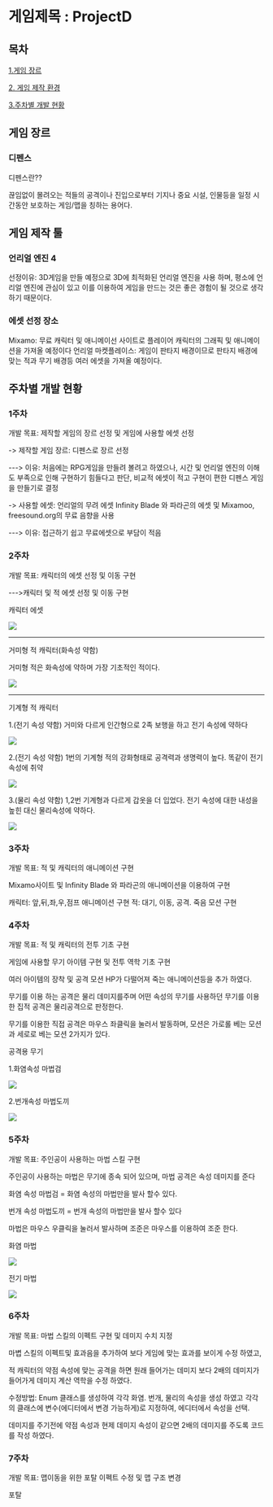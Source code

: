 # 게임제목 : ProjectD
## 목차
[1.게임 장르](#게임-장르)

[2. 게임 제작 환경](#게임-제작-툴)

[3.주차별 개발 현황](#주차별-개발-현황)

## 게임 장르
### 디펜스
디펜스란??

끊임없이 몰려오는 적들의 공격이나 진입으로부터 기지나 중요 시설, 인물등을 일정 시간동안 보호하는 게임/맵을 칭하는 용어다.

## 게임 제작 툴
### 언리얼 엔진 4
선정이유: 3D게임을 만들 예정으로 3D에 최적화된 언리얼 엔진을 사용 하며, 평소에 언리얼 엔진에 관심이 있고 이를 이용하여 게임을 만드는 것은 좋은 경험이 될 것으로 생각 하기 때문이다.

### 에셋 선정 장소
Mixamo: 무료 캐릭터 및 애니메이선 사이트로 플레이어 캐릭터의 그래픽 및 애니메이션을 가져올 예정이다
언리얼 마켓플레이스: 게임이 판타지 배경이므로 판타지 배경에 맞는 적과 무기 배경등 여러 에셋을 가져올 예정이다.

## 주차별 개발 현황
### 1주차
  개발 목표: 제작할 게임의 장르 선정 및 게임에 사용할 에셋 선정
  
   -> 제작할 게임 장르: 디펜스로 장르 선정
   
   ---> 이유: 처음에는 RPG게임을 만들려 볼려고 하였으나, 시간 및 언리얼 엔진의 이해도 부족으로 인해 구현하기 힘들다고 판단,  비교적 에셋이 적고 구현이 편한 디펜스 게임을 만들기로 결정
                 
  -> 사용할 에셋: 언리얼의 무려 에셋 Infinity Blade 와 파라곤의 에셋 및 Mixamoo, freesound.org의 무료 음향을 사용
  
  ---> 이유: 접근하기 쉽고 무료에셋으로 부담이 적음
      
### 2주차
  개발 목표: 캐릭터의 에셋 선정 및 이동 구현
  
  --->캐릭터 및 적 에셋 선정 및 이동 구현
  
  캐릭터 에셋
  
  <img src = "https://github.com/kimeorua/kimeorua.github.io/blob/main/%ED%94%8C%EB%A0%88%EC%9D%B4%EC%96%B4%20%EC%BA%90%EB%A6%AD%ED%84%B0.PNG?raw=true">
 
 ----------------------------------------------------------------------------------------------------------------------------------------------------------------------
  
  거미형 적 캐릭터(화속성 약함)
  
  거미형 적은 화속성에 약하며 가장 기초적인 적이다.
  
 <img src = "https://github.com/kimeorua/kimeorua.github.io/blob/main/%EC%A0%81%20%EC%BA%90%EB%A6%AD%ED%84%B0.PNG?raw=true">
 
 ---------------------------------------------------------------------------------------------------------------------------------------------------------------------
 
 기계형 적 캐릭터
 
 1.(전기 속성 약함)
 거미와 다르게 인간형으로 2족 보행을 하고 전기 속성에 약하다
 
 <img src = "https://github.com/kimeorua/kimeorua.github.io/blob/main/%EA%B8%B0%EA%B3%84%ED%98%95%20%EC%A0%81%20%EC%BA%90%EB%A6%AD%ED%84%B0.PNG?raw=true">
 
 2.(전기 속성 약함)
 1번의 기계형 적의 강화형태로 공격력과 생명력이 높다. 똑같이 전기 속성에 취약
 
 <img src = "https://github.com/kimeorua/kimeorua.github.io/blob/main/%EA%B8%B0%EA%B3%84%ED%98%95%20%EC%A0%81%20%EC%BA%90%EB%A6%AD2.PNG?raw=true">
 
 3.(물리 속성 약함)
 1,2번 기계형과 다르게 갑옷을 더 입었다. 전기 속성에 대한 내성을 높힌 대신 물리속성에 약하다.
 
 <img src = "https://github.com/kimeorua/kimeorua.github.io/blob/main/%EA%B8%B0%EA%B3%84%ED%98%95%20%EC%A0%81%20%EC%BA%90%EB%A6%AD%ED%84%B03.PNG?raw=true">
 
 
### 3주차
  개발 목표: 적 및 캐릭터의 애니메이션 구현
  
  Mixamo사이트 및 Infinity Blade 와 파라곤의 애니메이션을 이용하여 구현
  
  캐릭터: 앞,뒤,좌,우,점프 애니메이션 구현
  적: 대기, 이동, 공격. 죽음 모션 구현
  
### 4주차
  개발 목표: 적 및 캐릭터의 전투 기초 구현
  
  게임에 사용할 무기 아이템 구현 및 전투 역학 기초 구현
  
  여러 아이템의 장착 및 공격 모션 HP가 다떨어져 죽는 애니메이션등을 추가 하였다.
  
  무기를 이용 하는 공격은 물리 데미지를주며 어떤 속성의 무기를 사용하던 무기를 이용한 집적 공격은 물리공격으로 판정한다.
  
  무기를 이용한 직접 공격은 마우스 좌클릭을 눌러서 발동하며, 모션은 가로롤 베는 모션과 세로로 베는 모션 2가지가 있다.
  
  공격용 무기
  
  1.화염속성 마법검
  
  <img src = "https://github.com/kimeorua/kimeorua.github.io/blob/main/%EB%A7%88%EB%B2%95%20%EA%B2%80.PNG?raw=true">
  
  2.번개속성 마법도끼
  
  <img src = "https://github.com/kimeorua/kimeorua.github.io/blob/main/%EB%A7%88%EB%B2%95%20%EB%8F%84%EB%81%BC.PNG?raw=true">
  
### 5주차
  개발 목표: 주인공이 사용하는 마법 스킬 구현
    
   주인공이 사용하는 마법은 무기에 종속 되어 있으며, 마법 공격은 속성 데미지를 준다
    
   화염 속성 마법검 = 화염 속성의 마법만을 발사 할수 있다.
    
   번개 속성 마법도끼 = 번개 속성의 마법만을 발사 할수 있다
    
   마법은 마우스 우클릭을 눌러서 발사하며 조준은 마우스를 이용하여 조준 한다.
    
   화염 마법
  
   <img src = "https://github.com/kimeorua/kimeorua.github.io/blob/main/%EB%B6%88%20%EB%A7%88%EB%B2%95.PNG?raw=true">
   
   전기 마법
   
   <img src = "https://github.com/kimeorua/kimeorua.github.io/blob/main/%EC%A0%84%EA%B8%B0%20%EB%A7%88%EB%B2%95.PNG?raw=true">
   
### 6주차
  개발 목표: 마법 스킬의 이펙트 구현 및 데미지 수치 지정
  
   마볍 스킬의 이펙트및 효과음을 추가하여 보다 게임에 맞는 효과를 보이게 수정 하였고, 
    
   적 캐릭터의 약점 속성에 맞는 공격을 하면 원래 들어가는 데미지 보다 2배의 데미지가 들어가게 데미지 계산 역학을 수정 하였다.
    
   수정방법: Enum 클래스를 생성하여 각각 화염. 번개, 물리의 속성을 생성 하였고 각각의 클래스에 변수(에디터에서 변경 가능하게)로 지정하여, 에디터에서 속성을 선택.
    
   데미지를 주기전에 약점 속성과 현제 데미지 속성이 같으면 2배의 데미지를 주도록 코드를 작성 하였다.
    
### 7주차
  개발 목표: 맵이동을 위한 포탈 이펙트 수정 및 맵 구조 변경
  
  포탈 
